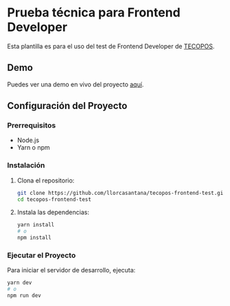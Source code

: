 # Prueba técnica para Frontend Developer

Esta plantilla es para el uso del test de Frontend Developer de [TECOPOS](https://tecopos.com/).

## Demo

Puedes ver una demo en vivo del proyecto [aquí](https://tecopos-frontend-test.vercel.app/).

## Configuración del Proyecto

### Prerrequisitos

- Node.js
- Yarn o npm

### Instalación

1. Clona el repositorio:

    ```sh
    git clone https://github.com/llorcasantana/tecopos-frontend-test.git
    cd tecopos-frontend-test
    ```

2. Instala las dependencias:

    ```sh
    yarn install
    # o
    npm install
    ```

### Ejecutar el Proyecto

Para iniciar el servidor de desarrollo, ejecuta:

```sh
yarn dev
# o
npm run dev